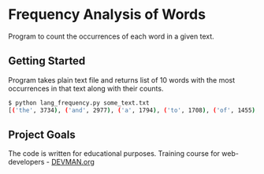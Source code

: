 # Frequency Analysis of Words

Program to count the occurrences of each word in a given text.

## Getting Started

Program takes plain text file and returns list of 10 words with the most occurrences in that text along with their counts.

```bash
$ python lang_frequency.py some_text.txt
[('the', 3734), ('and', 2977), ('a', 1794), ('to', 1708), ('of', 1455), ('he', 1173), ('was', 1162), ('it', 1016), ('in', 935), ('that', 860)]
```

## Project Goals

The code is written for educational purposes. Training course for web-developers - [DEVMAN.org](https://devman.org)
